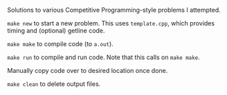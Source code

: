 Solutions to various Competitive Programming-style problems I attempted.

`make new` to start a new problem. This uses `template.cpp`, which provides timing and (optional) getline code.

`make make` to compile code (to `a.out`).

`make run` to compile and run code. Note that this calls on `make make`.

Manually copy code over to desired location once done.

`make clean` to delete output files.